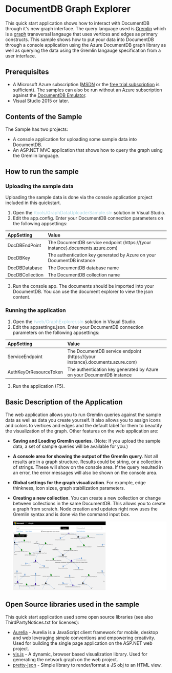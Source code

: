 # DocumentDB Graph Explorer #
This quick start application shows how to interact with DocumentDB through it's new graph interface.  The query language used is [Gremlin](https://en.wikipedia.org/wiki/Gremlin_(programming_language)) which is a [graph](https://en.wikipedia.org/wiki/Graph_(discrete_mathematics)) transversal langauge that uses vertices and edges as primary constructs.  This sample shows how to put your data into DocumentDB through a console application using the Azure DocumentDB graph library as well as querying the data using the Gremlin langauge specification from a user interface.

## Prerequisites ##
* A Microsoft Azure subscription ([MSDN](https://msdn.microsoft.com/en-us/default.aspx) or the [free trial subscription](http://azure.microsoft.com/en-us/pricing/free-trial/) is sufficient).  The samples can also be run without an Azure subscription against the 
[DocumentDB Emulator](https://docs.microsoft.com/en-us/azure/documentdb/documentdb-nosql-local-emulator).
* Visual Studio 2015 or later.

## Contents of the Sample ##
The Sample has two projects:
* A console application for uploading some sample data into DocumentDB.  
* An ASP.NET MVC application that shows how to query the graph using the Gremlin language.

## How to run the sample ##
### Uploading the sample data ###
Uploading the sample data is done via the console application project included in this quickstart.
1. Open the <font color='lightblue'>/tools/GraphDataUploaderSample.sln</font> solution in Visual Studio.
2. Edit the app.config.  Enter your DocumentDB connection parameters on the following appsettings:

| AppSetting             |     Value                                                                        |
|:-----------------------|:---------------------------------------------------------------------------------|
| DocDBEndPoint          | The DocumentDB service endpoint (https://{your instance}.documents.azure.com)    |
| DocDBKey               | The authentication key generated by Azure on your DocumentDB instance            |
| DocDBDatabase          | The DocumentDB database name                                                     |
| DocDBCollection        | The DocumentDB collection name                                                   |

3. Run the console app.  The documents should be imported into your DocumentDB.  You can use the document explorer to view the json content.


### Running the application ###
1. Open the <font color='lightblue'>/web/GraphExplorer.sln</font> solution in Visual Studio.
2. Edit the appsettings.json.  Enter your DocumentDB connection parameters on the following appsettings:

| AppSetting              |     Value                                                                       |
|:------------------------|:--------------------------------------------------------------------------------|
| ServiceEndpoint         | The DocumentDB service endpoint (https://{your instance}.documents.azure.com)   |
| AuthKeyOrResourceToken  | The authentication key generated by Azure on your DocumentDB instance           |


3. Run the application (F5).

## Basic Description of the Application ##
The web application allows you to run Gremlin queries against the sample data as well as data you create yourself.  It also allows you to assign icons and colors to vertices and edges and the default label for them to beautify the visualization of the graph.  Other features on the web application are:
* **Saving and Loading Gremlin queries**.  (Note: If you upload the sample data, a set of sample queries will be available for you.)
* **A console area for showing the output of the Gremlin query**.  Not all results are in a graph structure.  Results could be string, or a collection of strings.  These will show on the console area.  If the query resulted in an error, the error messages will also be shown on the console area.
* **Global settings for the graph visualization**.  For example, edge thinkness, icon sizes, graph stabilization parameters.
* **Creating a new collection**.  You can create a new collection or change between collections in the same DocumentDB.  This allows you to create a graph from scratch.  Node creation and updates right now uses the Gremlin syntax and is done via the command input box.

    ![Graph Explorer](Images/graphexplorer.png)


## Open Source libraries used in the sample ##
This quick start application used some open source libraries (see also ThirdPartyNotices.txt for licenses):
* [Aurelia](http://aurelia.io/) - Aurelia is a JavaScript client framework for mobile, desktop and web leveraging simple conventions and empowering creativity.  Used for building the single page application on the ASP.NET web project.
* [vis.js](http://visjs.org/) - A dynamic, browser based visualization library.  Used for generating the network graph on the web project.
* [pretty-json](https://github.com/warfares/pretty-json) - Simple library to render/format a JS obj to an HTML view. 